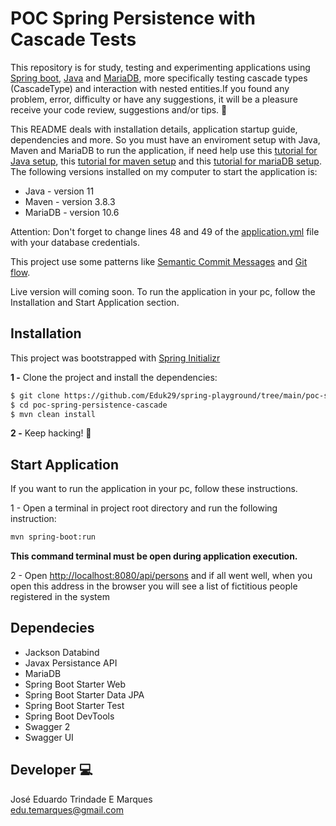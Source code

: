 # POC Spring Persistence with Cascade Tests

This repository is for study, testing and experimenting applications using [Spring boot](https://spring.io/), [Java](https://www.java.com/pt-BR/) and [MariaDB](https://mariadb.org/), more specifically testing cascade types (CascadeType) and interaction with nested entities.If you found any problem, error, difficulty or have any suggestions, it will be a pleasure receive your code review, suggestions and/or tips. :raised_hands:

This README deals with installation details, application startup guide, dependencies and more. So you must have an enviroment setup with Java, Maven and MariaDB to run the application, if need help use this [tutorial for Java setup](https://www.baeldung.com/ubuntu-install-jdk), this [tutorial for maven setup](https://www.baeldung.com/install-maven-on-windows-linux-mac) and this [tutorial for mariaDB setup](https://www.tutorialspoint.com/mariadb/mariadb_installation.htm). The following versions installed on my computer to start the application is:

- Java - version 11
- Maven - version 3.8.3
- MariaDB - version 10.6

Attention: Don't forget to change lines 48 and 49 of the [application.yml](https://github.com/Eduk29/spring-playground/blob/main/poc-spring-persistence-cascade/src/main/resources/application.yml) file with your database credentials.

This project use some patterns like [Semantic Commit Messages](https://gist.github.com/joshbuchea/6f47e86d2510bce28f8e7f42ae84c716) and [Git flow](https://nvie.com/posts/a-successful-git-branching-model/).

Live version will coming soon. To run the application in your pc, follow the Installation and Start Application section.

## Installation

This project was bootstrapped with [Spring Initializr](https://start.spring.io/)

**1 -** Clone the project and install the dependencies:

```bash
$ git clone https://github.com/Eduk29/spring-playground/tree/main/poc-spring-persistence-cascade
$ cd poc-spring-persistence-cascade
$ mvn clean install
```

**2 -** Keep hacking! :metal:

## Start Application

If you want to run the application in your pc, follow these instructions.

1 - Open a terminal in project root directory and run the following instruction:

```bash
mvn spring-boot:run
```

**This command terminal must be open during application execution.**

2 - Open [http://localhost:8080/api/persons](http://localhost:8080/api/persons) and if all went well, when you open this address in the browser you will see a list of fictitious people registered in the system

## Dependecies

- Jackson Databind
- Javax Persistance API
- MariaDB
- Spring Boot Starter Web
- Spring Boot Starter Data JPA
- Spring Boot Starter Test
- Spring Boot DevTools
- Swagger 2
- Swagger UI

## Developer :computer:

José Eduardo Trindade E Marques  
edu.temarques@gmail.com
